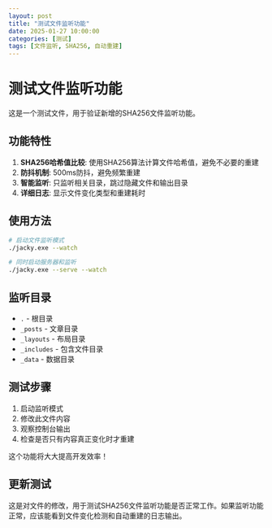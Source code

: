 ```yaml
---
layout: post
title: "测试文件监听功能"
date: 2025-01-27 10:00:00
categories: [测试]
tags: [文件监听, SHA256, 自动重建]
---
```


# 测试文件监听功能

这是一个测试文件，用于验证新增的SHA256文件监听功能。

## 功能特性

1. **SHA256哈希值比较**: 使用SHA256算法计算文件哈希值，避免不必要的重建
2. **防抖机制**: 500ms防抖，避免频繁重建
3. **智能监听**: 只监听相关目录，跳过隐藏文件和输出目录
4. **详细日志**: 显示文件变化类型和重建耗时

## 使用方法

```bash
# 启动文件监听模式
./jacky.exe --watch

# 同时启动服务器和监听
./jacky.exe --serve --watch
```

## 监听目录

- `.` - 根目录
- `_posts` - 文章目录
- `_layouts` - 布局目录
- `_includes` - 包含文件目录
- `_data` - 数据目录

## 测试步骤

1. 启动监听模式
2. 修改此文件内容
3. 观察控制台输出
4. 检查是否只有内容真正变化时才重建

这个功能将大大提高开发效率！

## 更新测试

这是对文件的修改，用于测试SHA256文件监听功能是否正常工作。如果监听功能正常，应该能看到文件变化检测和自动重建的日志输出。 